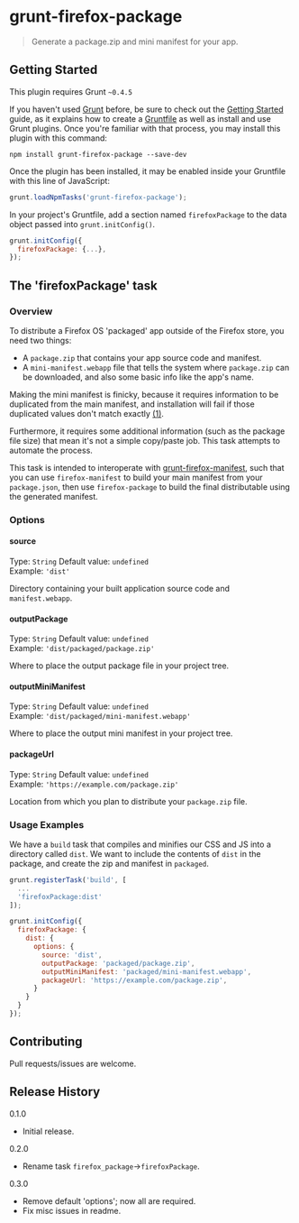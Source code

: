 # grunt-firefox-package

> Generate a package.zip and mini manifest for your app.

## Getting Started
This plugin requires Grunt `~0.4.5`

If you haven't used [Grunt](http://gruntjs.com/) before, be sure to check out the [Getting Started](http://gruntjs.com/getting-started) guide, as it explains how to create a [Gruntfile](http://gruntjs.com/sample-gruntfile) as well as install and use Grunt plugins. Once you're familiar with that process, you may install this plugin with this command:

```shell
npm install grunt-firefox-package --save-dev
```

Once the plugin has been installed, it may be enabled inside your Gruntfile with this line of JavaScript:

```js
grunt.loadNpmTasks('grunt-firefox-package');
```

In your project's Gruntfile, add a section named `firefoxPackage` to the data object passed into `grunt.initConfig()`.

```js
grunt.initConfig({
  firefoxPackage: {...},
});
```
## The 'firefoxPackage' task

### Overview

To distribute a Firefox OS 'packaged' app outside of the Firefox store, you need two things:
* A `package.zip` that contains your app source code and manifest.
* A `mini-manifest.webapp` file that tells the system where `package.zip` can be downloaded, and also some basic info like the app's name.

Making the mini manifest is finicky, because it requires information to be duplicated from the main manifest, and installation will fail if those duplicated values don't match exactly [(1)][1].

Furthermore, it requires some additional information (such as the package file size) that mean it's not a simple copy/paste job. This task attempts to automate the process.

This task is intended to interoperate with [grunt-firefox-manifest][2], such that you can use `firefox-manifest` to build your main manifest from your `package.json`, then use `firefox-package` to build the final distributable using the generated  manifest.

### Options

#### source
Type: `String` Default value: `undefined`  
Example: `'dist'`

Directory containing your built application source code and `manifest.webapp`.

#### outputPackage
Type: `String` Default value: `undefined`  
Example: `'dist/packaged/package.zip'`

Where to place the output package file in your project tree.

#### outputMiniManifest
Type: `String` Default value: `undefined`  
Example: `'dist/packaged/mini-manifest.webapp'`

Where to place the output mini manifest in your project tree.

#### packageUrl
Type: `String` Default value: `undefined`  
Example: `'https://example.com/package.zip'`

Location from which you plan to distribute your `package.zip` file.

### Usage Examples

We have a `build` task that compiles and minifies our CSS and JS into a directory called `dist`. We want to include the contents of `dist` in the package, and create the zip and manifest in `packaged`.

```js
grunt.registerTask('build', [
  ...
  'firefoxPackage:dist'
]);
```

```js
grunt.initConfig({
  firefoxPackage: {
    dist: {
      options: {
        source: 'dist',
        outputPackage: 'packaged/package.zip',
        outputMiniManifest: 'packaged/mini-manifest.webapp',
        packageUrl: 'https://example.com/package.zip',
      }
    }
  }
});
```

## Contributing
Pull requests/issues are welcome.

## Release History
0.1.0
  * Initial release.  

0.2.0
  * Rename task `firefox_package`->`firefoxPackage`.

0.3.0
  * Remove default 'options'; now all are required.
  * Fix misc issues in readme.

[1]: https://developer.mozilla.org/en-US/Marketplace/Options/Self_publishing#Mini-manifest_fields
[2]: https://www.npmjs.org/package/grunt-firefox-manifest
